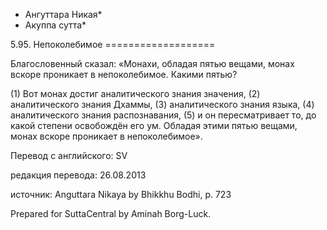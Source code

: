 * Ангуттара Никая*
* Акуппа сутта*

5\.95\. Непоколебимое
\=\=\=\=\=\=\=\=\=\=\=\=\=\=\=\=\=\=\=

Благословенный сказал: «Монахи, обладая пятью вещами, монах вскоре проникает в непоколебимое\. Какими пятью?

\(1\) Вот монах достиг аналитического знания значения, \(2\) аналитического знания Дхаммы, \(3\) аналитического знания языка, \(4\) аналитического знания распознавания, \(5\) и он пересматривает то, до какой степени освобождён его ум\. Обладая этими пятью вещами, монах вскоре проникает в непоколебимое»\.

Перевод с английского: SV

редакция перевода: 26\.08\.2013

источник: Anguttara Nikaya by Bhikkhu Bodhi, p\. 723

Prepared for SuttaCentral by Aminah Borg\-Luck\.